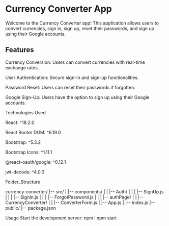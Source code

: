 <h1>Currency Converter App</h1>
<p>Welcome to the Currency Converter app! This application allows users to convert currencies, sign in, sign up, reset their passwords, and sign up using their Google accounts.</p>

<h2>Features</h2>
<p>Currency Conversion: Users can convert currencies with real-time exchange rates.</p>
<p>User Authentication: Secure sign-in and sign-up functionalities.</p>
<p>Password Reset: Users can reset their passwords if forgotten.</p>
<p>Google Sign-Up: Users have the option to sign up using their Google accounts.</p>
<p>Technologies Used</p>
<p>React: ^18.2.0</p>
<p>React Router DOM: ^6.19.0</p>
<p>Bootstrap: ^5.3.2</p>
<p>Bootstrap Icons: ^1.11.1</p>
<p>@react-oauth/google: ^0.12.1</p>
<p>jwt-decode: ^4.0.0</p>
<p>Folder_Structure</p>

currency-converter/
|-- src/
| |-- components/
| | |-- Auth/
| | | |-- SignUp.js
| | | |-- SignIn.js
| | | |-- ForgotPassword.js
| | | |-- authPage/
| | |-- CurrencyConverter/
| | |-- ConverterForm.js
| |-- App.js
| |-- index.js
|-- public/
|-- package.json

Usage
Start the development server:
npm i
npm start
